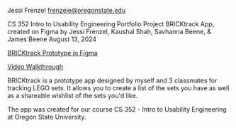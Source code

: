 Jessi Frenzel
frenzeje@oregonstate.edu

CS 352 Intro to Usability Engineering Portfolio Project 
BRICKtrack App, created on Figma
by Jessi Frenzel, Kaushal Shah, Savhanna Beene, & James Beene
August 13, 2024

[BRICKtrack Prototype in Figma ](https://www.figma.com/proto/Wu8i2DdUalmKHjPxbUG9rw/BRICKTrack-Prototype-August-9%2C-2024?page-id=0%3A1&node-id=817-1597&viewport=423%2C136%2C0.02&t=OX30NZ3q2KdHGg1r-1&scaling=scale-down&content-scaling=fixed&starting-point-node-id=817%3A1597)

[Video Walkthrough](https://youtu.be/Wh4BSgrv73w)

BRICKtrack is a prototype app designed by myself and 3 classmates for tracking LEGO sets. It allows you to create a list of the sets you have as well as a shareable wishlist of the sets you'd like. 

The app was created for our course CS 352 - Intro to Usability Engineering at Oregon State University. 
